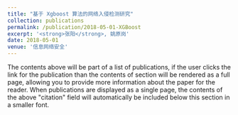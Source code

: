 ```yaml
---
title: "基于 Xgboost 算法的网络入侵检测研究"
collection: publications
permalink: /publication/2018-05-01-XGBoost
excerpt: '<strong>张阳</strong>, 姚原岗'
date: 2018-05-01
venue: '信息网络安全'
---
```


The contents above will be part of a list of publications, if the user clicks the link for the publication than the contents of section will be rendered as a full page, allowing you to provide more information about the paper for the reader. When publications are displayed as a single page, the contents of the above "citation" field will automatically be included below this section in a smaller font.
